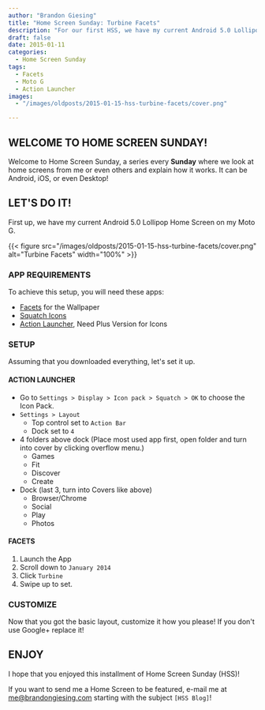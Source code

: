 ```yaml
---
author: "Brandon Giesing"
title: "Home Screen Sunday: Turbine Facets"
description: "For our first HSS, we have my current Android 5.0 Lollipop Home Screen on my Moto G."
draft: false
date: 2015-01-11
categories:
  - Home Screen Sunday
tags:
  - Facets
  - Moto G
  - Action Launcher
images:
  - "/images/oldposts/2015-01-15-hss-turbine-facets/cover.png"

---
```


## WELCOME TO HOME SCREEN SUNDAY!

Welcome to Home Screen Sunday, a series every **Sunday** where we look at home
screens from me or even others and explain how it works. It can be Android, iOS,
or even Desktop!

## LET'S DO IT!

First up, we have my current Android 5.0 Lollipop Home Screen on my Moto G.

{{< figure src="/images/oldposts/2015-01-15-hss-turbine-facets/cover.png" alt="Turbine Facets" width="100%" >}}

### APP REQUIREMENTS

To achieve this setup, you will need these apps:

- [Facets] for the Wallpaper
- [Squatch Icons]
- [Action Launcher], Need Plus Version for Icons

### SETUP

Assuming that you downloaded everything, let's set it up.

#### ACTION LAUNCHER

* Go to `Settings > Display > Icon pack > Squatch > OK` to choose the Icon Pack.
* `Settings > Layout`
    * Top control set to `Action Bar`
    * Dock set to `4`
* 4 folders above dock (Place most used app first, open folder and turn into
cover by clicking overflow menu.)
    * Games
    * Fit
    * Discover
    * Create
* Dock (last 3, turn into Covers like above)
    * Browser/Chrome
    * Social
    * Play
    * Photos

#### FACETS

1. Launch the App
2. Scroll down to `January 2014`
3. Click `Turbine`
4. Swipe up to set.

### CUSTOMIZE

Now that you got the basic layout, customize it how you please! If you don't use
Google+ replace it!

## ENJOY

I hope that you enjoyed this installment of Home Screen Sunday (HSS)!

If you want to send me a Home Screen to be featured, e-mail me at
<me@brandongiesing.com> starting with the subject `[HSS Blog]`!

[Facets]: https://goo.gl/XHmbrk
[Squatch Icons]: https://goo.gl/Rsxayq
[Action Launcher]: https://goo.gl/6UvYxY

